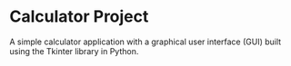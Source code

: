 # Calculator Project

A simple calculator application with a graphical user interface (GUI) built using the Tkinter library in Python.
